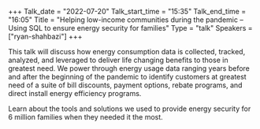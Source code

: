 +++
Talk_date = "2022-07-20"
Talk_start_time = "15:35"
Talk_end_time = "16:05"
Title = "Helping low-income communities during the pandemic – Using SQL to ensure energy security for families"
Type = "talk"
Speakers = ["ryan-shahbazi"]
+++


This talk will discuss how energy consumption data is collected, tracked, analyzed, and leveraged to deliver life changing benefits to those in greatest need. We power through energy usage data ranging years before and after the beginning of the pandemic to identify customers at greatest need of a suite of bill discounts, payment options, rebate programs, and direct install energy efficiency programs.

Learn about the tools and solutions we used to provide energy security for 6 million families when they needed it the most.
